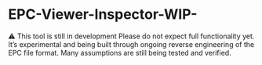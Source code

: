 # EPC-Viewer-Inspector-WIP-
 ⚠️ This tool is still in development Please do not expect full functionality yet. It’s experimental and being built through ongoing reverse engineering of the EPC file format. Many assumptions are still being tested and verified.

